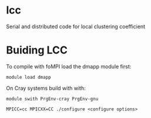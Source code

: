 # lcc
Serial and distributed code for local clustering coefficient

# Buiding LCC

To compile with foMPI load the dmapp module first:
```
module load dmapp
```

On Cray systems build with with:
```
module swith PrgEnv-cray PrgEnv-gnu

MPICC=cc MPICXX=CC ./configure <configure options>
```
